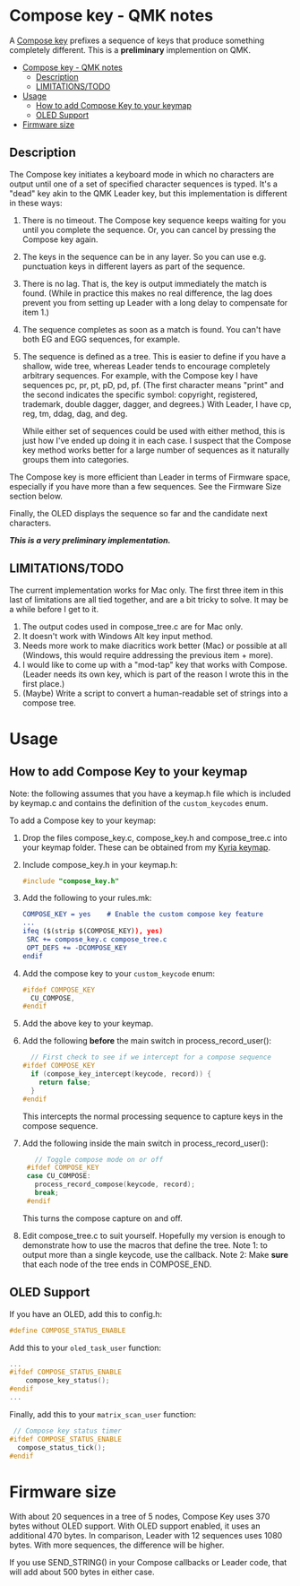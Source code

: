 # Compose key - QMK notes

A [Compose key](https://en.wikipedia.org/wiki/Compose_key) prefixes a sequence of keys that produce something completely different. This is a **preliminary** implemention on QMK.
<!--ts-->

   * [Compose key - QMK notes](#compose-key---qmk-notes)
      * [Description](#description)
      * [LIMITATIONS/TODO](#limitationstodo)
   * [Usage](#usage)
      * [How to add Compose Key to your keymap](#how-to-add-compose-key-to-your-keymap)
      * [OLED Support](#oled-support)
   * [Firmware size](#firmware-size)

<!--te-->

## Description

The Compose key initiates a keyboard mode in which no characters are output until one of a set of specified character sequences is typed. It's a "dead" key akin to the QMK Leader key, but this implementation is different in these ways:

1. There is no timeout. The Compose key sequence keeps waiting for you until you complete the sequence. Or, you can cancel by pressing the Compose key again.
2. The keys in the sequence can be in any layer. So you can use e.g. punctuation keys in different layers as part of the sequence.
3. There is no lag. That is, the key is output immediately the match is found. (While in practice this makes no real difference, the lag does prevent you from setting up Leader with a long delay to compensate for item 1.)
4. The sequence completes as soon as a match is found. You can't have both EG and EGG sequences, for example.
5. The sequence is defined as a tree. This is easier to define if you have a shallow, wide tree, whereas Leader tends to encourage completely arbitrary sequences. For example, with the Compose key I have sequences pc, pr, pt, pD, pd, pf. (The first character means "print" and the second indicates the specific symbol: copyright, registered, trademark, double dagger, dagger, and degrees.) With Leader, I have cp, reg, tm, ddag, dag, and deg.

   While either set of sequences could be used with either method, this is just how I've ended up doing it in each case. I suspect that the Compose key method works better for a large number of sequences as it naturally groups them into categories.

The Compose key is more efficient than Leader in terms of Firmware space, especially if you have more than a few sequences. See the Firmware Size section below.

Finally, the OLED displays the sequence so far and the candidate next characters.

***This is a very preliminary implementation.***

## LIMITATIONS/TODO

The current implementation works for Mac only. The first three item in this last of limitations are all tied together, and are a bit tricky to solve. It may be a while before I get to it. 

1. The output codes used in compose_tree.c are for Mac only.
2. It doesn't work with Windows Alt key input method.
3. Needs more work to make diacritics work better (Mac) or possible at all (Windows, this would require addressing the previous item + more).
4. I would like to come up with a "mod-tap" key that works with Compose. (Leader needs its own key, which is part of the reason I wrote this in the first place.)
5. (Maybe) Write a script to convert a human-readable set of strings into a compose tree.

# Usage

## How to add Compose Key to your keymap

Note: the following assumes that you have a keymap.h file which is included by keymap.c and contains the definition of the `custom_keycodes`  enum.

To add a Compose key to your keymap:

1. Drop the files compose_key.c, compose_key.h and compose_tree.c into your keymap folder. These can be obtained from my [Kyria keymap](../../../../keyboard-firmware/tree/master/kyria-rsthd-prime).

2. Include compose_key.h in your keymap.h:

   ```c
   #include "compose_key.h"
   ```

3. Add the following to your rules.mk:

   ```cmake
   COMPOSE_KEY = yes	# Enable the custom compose key feature
   ...
   ifeq ($(strip $(COMPOSE_KEY)), yes)
   	SRC += compose_key.c compose_tree.c
   	OPT_DEFS += -DCOMPOSE_KEY
   endif
   ```
   
6. Add the compose key to your `custom_keycode` enum:

   ```c
   #ifdef COMPOSE_KEY
     CU_COMPOSE,
   #endif
   ```
   
5. Add the above key to your keymap.

9. Add the following **before** the main switch in process_record_user():

   ```c
     // First check to see if we intercept for a compose sequence
   #ifdef COMPOSE_KEY
     if (compose_key_intercept(keycode, record)) {
       return false;
     }
   #endif
   ```

   This intercepts the normal processing sequence to capture keys in the compose sequence.

10. Add the following inside the main switch in process_record_user():

    ```c
       // Toggle compose mode on or off
     #ifdef COMPOSE_KEY
     case CU_COMPOSE:
       process_record_compose(keycode, record);
       break;
     #endif
    ```

    This turns the compose capture on and off.

9. Edit compose_tree.c to suit yourself. Hopefully my version is enough to demonstrate how to use the macros that define the tree. Note 1: to output more than a single keycode, use the callback. Note 2: Make **sure** that each node of the tree ends in COMPOSE_END.

## OLED Support

If you have an OLED, add this to config.h:

```c
#define COMPOSE_STATUS_ENABLE
```

Add this to your `oled_task_user` function: 

```c
...
#ifdef COMPOSE_STATUS_ENABLE
    compose_key_status();
#endif
...
```

Finally, add this to your `matrix_scan_user` function:

```c
 // Compose key status timer
#ifdef COMPOSE_STATUS_ENABLE
  compose_status_tick();
#endif
```


# Firmware size

With about 20 sequences in a tree of 5 nodes, Compose Key uses 370 bytes without OLED support. With OLED support enabled, it uses an additional 470 bytes. In comparison, Leader with 12 sequences uses 1080 bytes. With more sequences, the difference will be higher.

If you use SEND_STRING() in your Compose callbacks or Leader code, that will add about 500 bytes in either case.

